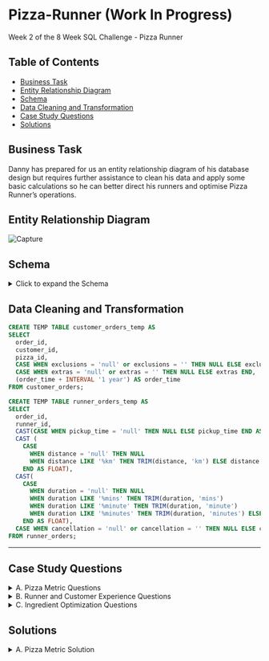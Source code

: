 # Pizza-Runner (Work In Progress)
Week 2 of the 8 Week SQL Challenge - Pizza Runner

##  Table of Contents
- [Business Task](#Business-Task)
- [Entity Relationship Diagram](#Entity-Relationship-Diagram)
- [Schema](#Schema)
- [Data Cleaning and Transformation](#Data-Cleaning-and-Transformation)
- [Case Study Questions](#Case-Study-Questions)
- [Solutions](#Solutions)


## Business Task

Danny has prepared for us an entity relationship diagram of his database design but requires further assistance to clean his data and apply some basic calculations so he can better direct his runners and optimise Pizza Runner’s operations.


## Entity Relationship Diagram

![Capture](https://user-images.githubusercontent.com/122754787/217063607-37a496a9-4b12-4aee-b764-d3087d683f8a.PNG)

## Schema
<details>
	<summary>
		Click to expand the Schema
	</summary>
	
````sql
CREATE SCHEMA pizza_runner;
SET search_path = pizza_runner;

DROP TABLE IF EXISTS runners;
CREATE TABLE runners (
  "runner_id" INTEGER,
  "registration_date" DATE
);
INSERT INTO runners
  ("runner_id", "registration_date")
VALUES
  (1, '2021-01-01'),
  (2, '2021-01-03'),
  (3, '2021-01-08'),
  (4, '2021-01-15');


DROP TABLE IF EXISTS customer_orders;
CREATE TABLE customer_orders (
  "order_id" INTEGER,
  "customer_id" INTEGER,
  "pizza_id" INTEGER,
  "exclusions" VARCHAR(4),
  "extras" VARCHAR(4),
  "order_time" TIMESTAMP
);

INSERT INTO customer_orders
  ("order_id", "customer_id", "pizza_id", "exclusions", "extras", "order_time")
VALUES
  ('1', '101', '1', '', '', '2020-01-01 18:05:02'),
  ('2', '101', '1', '', '', '2020-01-01 19:00:52'),
  ('3', '102', '1', '', '', '2020-01-02 23:51:23'),
  ('3', '102', '2', '', NULL, '2020-01-02 23:51:23'),
  ('4', '103', '1', '4', '', '2020-01-04 13:23:46'),
  ('4', '103', '1', '4', '', '2020-01-04 13:23:46'),
  ('4', '103', '2', '4', '', '2020-01-04 13:23:46'),
  ('5', '104', '1', 'null', '1', '2020-01-08 21:00:29'),
  ('6', '101', '2', 'null', 'null', '2020-01-08 21:03:13'),
  ('7', '105', '2', 'null', '1', '2020-01-08 21:20:29'),
  ('8', '102', '1', 'null', 'null', '2020-01-09 23:54:33'),
  ('9', '103', '1', '4', '1, 5', '2020-01-10 11:22:59'),
  ('10', '104', '1', 'null', 'null', '2020-01-11 18:34:49'),
  ('10', '104', '1', '2, 6', '1, 4', '2020-01-11 18:34:49');


DROP TABLE IF EXISTS runner_orders;
CREATE TABLE runner_orders (
  "order_id" INTEGER,
  "runner_id" INTEGER,
  "pickup_time" VARCHAR(19),
  "distance" VARCHAR(7),
  "duration" VARCHAR(10),
  "cancellation" VARCHAR(23)
);

INSERT INTO runner_orders
  ("order_id", "runner_id", "pickup_time", "distance", "duration", "cancellation")
VALUES
  ('1', '1', '2020-01-01 18:15:34', '20km', '32 minutes', ''),
  ('2', '1', '2020-01-01 19:10:54', '20km', '27 minutes', ''),
  ('3', '1', '2020-01-03 00:12:37', '13.4km', '20 mins', NULL),
  ('4', '2', '2020-01-04 13:53:03', '23.4', '40', NULL),
  ('5', '3', '2020-01-08 21:10:57', '10', '15', NULL),
  ('6', '3', 'null', 'null', 'null', 'Restaurant Cancellation'),
  ('7', '2', '2020-01-08 21:30:45', '25km', '25mins', 'null'),
  ('8', '2', '2020-01-10 00:15:02', '23.4 km', '15 minute', 'null'),
  ('9', '2', 'null', 'null', 'null', 'Customer Cancellation'),
  ('10', '1', '2020-01-11 18:50:20', '10km', '10minutes', 'null');


DROP TABLE IF EXISTS pizza_names;
CREATE TABLE pizza_names (
  "pizza_id" INTEGER,
  "pizza_name" TEXT
);
INSERT INTO pizza_names
  ("pizza_id", "pizza_name")
VALUES
  (1, 'Meatlovers'),
  (2, 'Vegetarian');


DROP TABLE IF EXISTS pizza_recipes;
CREATE TABLE pizza_recipes (
  "pizza_id" INTEGER,
  "toppings" TEXT
);
INSERT INTO pizza_recipes
  ("pizza_id", "toppings")
VALUES
  (1, '1, 2, 3, 4, 5, 6, 8, 10'),
  (2, '4, 6, 7, 9, 11, 12');


DROP TABLE IF EXISTS pizza_toppings;
CREATE TABLE pizza_toppings (
  "topping_id" INTEGER,
  "topping_name" TEXT
);
INSERT INTO pizza_toppings
  ("topping_id", "topping_name")
VALUES
  (1, 'Bacon'),
  (2, 'BBQ Sauce'),
  (3, 'Beef'),
  (4, 'Cheese'),
  (5, 'Chicken'),
  (6, 'Mushrooms'),
  (7, 'Onions'),
  (8, 'Pepperoni'),
  (9, 'Peppers'),
  (10, 'Salami'),
  (11, 'Tomatoes'),
  (12, 'Tomato Sauce');
````
</details>

## Data Cleaning and Transformation

````sql
CREATE TEMP TABLE customer_orders_temp AS
SELECT
  order_id,
  customer_id,
  pizza_id,
  CASE WHEN exclusions = 'null' or exclusions = '' THEN NULL ELSE exclusions END,
  CASE WHEN extras = 'null' or extras = '' THEN NULL ELSE extras END,
  (order_time + INTERVAL '1 year') AS order_time
FROM customer_orders;
````

````sql
CREATE TEMP TABLE runner_orders_temp AS
SELECT
  order_id,
  runner_id,
  CAST(CASE WHEN pickup_time = 'null' THEN NULL ELSE pickup_time END AS TIMESTAMP) + INTERVAL '1 year' AS pickup_time,
  CAST (
    CASE
	  WHEN distance = 'null' THEN NULL
	  WHEN distance LIKE '%km' THEN TRIM(distance, 'km') ELSE distance
    END AS FLOAT),
  CAST(
	CASE
	  WHEN duration = 'null' THEN NULL
	  WHEN duration LIKE '%mins' THEN TRIM(duration, 'mins')
	  WHEN duration LIKE '%minute' THEN TRIM(duration, 'minute')
	  WHEN duration LIKE '%minutes' THEN TRIM(duration, 'minutes') ELSE duration
    END AS FLOAT),
  CASE WHEN cancellation = 'null' or cancellation = '' THEN NULL ELSE cancellation END
FROM runner_orders;
````

***

## Case Study Questions
  <details>
  <summary> A. Pizza Metric Questions </summary> <br>

- How many pizzas were ordered?
- How many unique customer orders were made?
- How many successful orders were delivered by each runner?
- How many of each type of pizza was delivered?
- How many Vegetarian and Meatlovers were ordered by each customer?
- What was the maximum number of pizzas delivered in a single order?
- For each customer, how many delivered pizzas had at least 1 change and how many had no changes?
- How many pizzas were delivered that had both exclusions and extras?
- What was the total volume of pizzas ordered for each hour of the day?
- What was the volume of orders for each day of the week?

</details>

<details>
  <summary> B. Runner and Customer Experience Questions </summary> <br>
	
- How many runners signed up for each 1 week period? (i.e. week starts 2021-01-01)
- What was the average time in minutes it took for each runner to arrive at the Pizza Runner HQ to pickup the order?
- Is there any relationship between the number of pizzas and how long the order takes to prepare?
- What was the average distance travelled for each customer?
- What was the difference between the longest and shortest delivery times for all orders?
- What was the average speed for each runner for each delivery and do you notice any trend for these values?
- What is the successful delivery percentage for each runner?

</details>

<details>
  <summary> C. Ingredient Optimization Questions </summary> <br>
	
- What are the standard ingredients for each pizza?
- What was the most commonly added extra?
- What was the most common exclusion?
- Generate an order item for each record in the customers_orders table in the format of one of the following:
	- Meat Lovers
	- Meat Lovers - Exclude Beef
	- Meat Lovers - Extra Bacon
	- Meat Lovers - Exclude Cheese, Bacon - Extra Mushroom, Peppers
- Generate an alphabetically ordered comma separated ingredient list for each pizza order from the customer_orders table and add a 2x in front of any relevant ingredients
	- For example: "Meat Lovers: 2xBacon, Beef, ... , Salami"
- What is the total quantity of each ingredient used in all delivered pizzas sorted by most frequent first?

</details>
	

	
## Solutions

<details>
	<summary> A. Pizza Metric Solution </summary> </br>

### Q1: How many pizzas were ordered?

````sql
SELECT COUNT(order_id) AS order_count FROM customer_orders
````
![uixR75m](https://user-images.githubusercontent.com/122754787/218241077-d7f10f40-12b6-4e5c-968c-8482107ef25c.png)

***

### Q2: How many unique customer orders were made?

````sql
SELECT COUNT(DISTINCT order_id) AS unique_count FROM customer_orders 
````
![EpKmcBr](https://user-images.githubusercontent.com/122754787/218241094-1ac09382-7099-4548-b6c7-2af043b543ef.png)

***

### Q3: How many successful orders were delivered by each runner?

````sql
SELECT runner_id, COUNT(order_id) AS successful_orders FROM runner_orders
WHERE duration <> 'null'
GROUP BY runner_id
ORDER BY runner_id
````
![aiHXRsP](https://user-images.githubusercontent.com/122754787/218241109-277efdfd-9aea-473f-9541-4c8b2ec43d3c.png)

***

### Q4: How many of each type of pizza was delivered?

````sql
SELECT p.pizza_name, COUNT(c.pizza_id) AS pizza_count FROM customer_orders c
JOIN pizza_names p ON c.pizza_id = p.pizza_id
JOIN runner_orders r ON c.order_id = r.order_id
WHERE r.distance <> 'null'
GROUP BY p.pizza_name
````
![WucDAoz](https://user-images.githubusercontent.com/122754787/218241117-19780fff-542a-4524-b19f-2b28371e294f.png)

***

### Q5: How many Vegetarian and Meatlovers were ordered by each customer?

````sql
SELECT c.customer_id, p.pizza_name, COUNT(c.pizza_id) AS pizza_count FROM customer_orders c
JOIN pizza_names p ON c.pizza_id = p.pizza_id
GROUP BY c.customer_id, p.pizza_name
ORDER BY c.customer_id
````

![6PPjjcX](https://user-images.githubusercontent.com/122754787/218241135-9f2c1931-7bbc-46d2-aac4-d381014fa8eb.png)

***

### Q6: What was the maximum number of pizzas delivered in a single order?

````sql
with t1 as (
	SELECT c.order_id, COUNT(pizza_id) AS pizza_count FROM customer_orders c
	JOIN runner_orders r ON c.order_id = r.order_id
	WHERE duration <> 'null'
	GROUP BY c.order_id
	)
	
SELECT MAX(pizza_count) FROM t1;
````

![mmoFFAO](https://user-images.githubusercontent.com/122754787/218241163-d7abf1cc-6b32-4efb-923e-f67c728f2daf.png)

***

### Q7: For each customer, how many delivered pizzas had at least 1 change and how many had no changes?

````sql
SELECT c.customer_id, 
	SUM(
	CASE WHEN c.exclusions <> '%null%' OR c.extras <> '%null%' THEN 1
		ELSE 0
		END) AS at_least_1_change,
	SUM(
		CASE WHEN c.exclusions IS NULL AND c.extras IS NULL THEN 1
		ELSE 0
		END) AS no_change
FROM customer_orders_temp c 
JOIN runner_orders_temp r ON c.order_id = r.order_id
WHERE r.duration != 0
GROUP BY c.customer_id
ORDER BY c.customer_id
````

![wcPZUh9](https://user-images.githubusercontent.com/122754787/218242940-20477a36-68f8-4412-b118-e2b0323bb546.png)

***

### Q8: How many pizzas were delivered that had both exclusions and extras?

````sql 
SELECT COUNT(*) AS pizza_with_exclusions_and_extras
FROM customer_orders_temp c
JOIN runner_orders_temp r ON c.order_id = r.order_id AND r.distance IS NOT NULL
WHERE c.exclusions IS NOT NULL AND c.extras IS NOT NULL
````

![Gq7XFnk](https://user-images.githubusercontent.com/122754787/218243073-6b8283df-2c99-4329-943c-e53185fbdeb5.png)

***

### Q9: What was the total volume of pizzas ordered for each hour of the day?

````sql
SELECT EXTRACT(HOUR FROM order_time) AS order_hour, COUNT(*) AS total_orders
FROM customer_orders_temp
GROUP BY EXTRACT(HOUR FROM order_time)
ORDER BY order_hour ASC;
````

![YwwdLhI](https://user-images.githubusercontent.com/122754787/218241199-5b6ccf2a-8c55-4edd-b92d-3c8e1e2982a9.png)

***

### Q10: What was the volume of orders for each day of the week?

````sql
SELECT TO_CHAR(order_time, 'DAY') AS order_day, COUNT(*) AS total_orders
FROM customer_orders_temp
GROUP BY TO_CHAR(order_time, 'DAY')
ORDER BY total_orders DESC;
````

![i6WJ2jM](https://user-images.githubusercontent.com/122754787/218241219-fd53a59d-12c6-41d3-bcf3-9e0a0ac1bb67.png)

</details>
